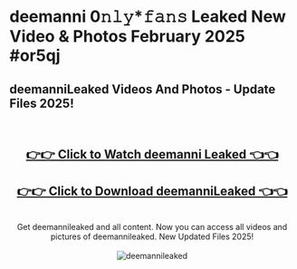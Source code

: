 # deemanni 0𝚗𝚕𝚢*𝚏𝚊𝚗𝚜 Leaked New Video & Photos February 2025 #or5qj

<h2>deemanniLeaked Videos And Photos - Update Files 2025!</h2>
<br>
<div align="center">
<h2><a href="https://mediaupload.pro?title=deemanni&ref=11F" rel="nofollow">👉👉 Click to Watch deemanni Leaked 👈👈</a></h2>
<h2><a href="https://mediaupload.pro?title=deemanni&ref=11F" rel="nofollow">👉👉 Click to Download deemanniLeaked 👈👈</a></h2>
<br>
Get deemannileaked and all content. Now you can access all videos and pictures of deemannileaked. New Updated Files 2025!
<br>
<br>
<a href="https://mediaupload.pro?title=deemanni&ref=11F" rel="nofollow" data-target="animated-image.originalLink"><img src="https://i.ibb.co/Gkj2r4b/banner.png" alt="deemannileaked" style="max-width: 100%; display: inline-block;" data-target="animated-image.originalImage"></a>
</div>
<br>

